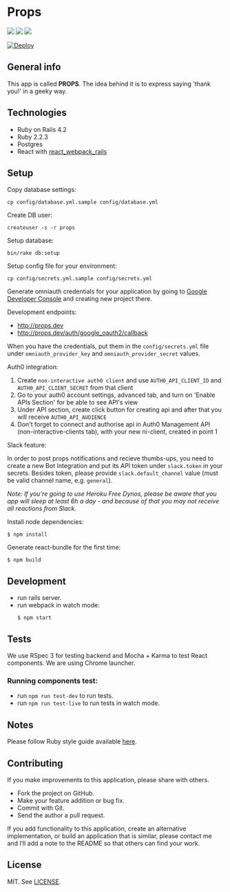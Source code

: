 # Props
[![](http://img.shields.io/codeclimate/github/netguru/props.svg?style=flat-square)](https://codeclimate.com/github/netguru/props)
[![](http://img.shields.io/codeclimate/coverage/github/netguru/props.svg?style=flat-square)](https://codeclimate.com/github/netguru/props)
[![](http://img.shields.io/gemnasium/netguru/props.svg?style=flat-square)](https://gemnasium.com/netguru/props)

[![Deploy](https://www.herokucdn.com/deploy/button.png)](https://heroku.com/deploy?template=https://github.com/netguru/props/tree/master)

## General info

This app is called **PROPS**. The idea behind it is to express saying 'thank you!'
in a geeky way.

## Technologies

* Ruby on Rails 4.2
* Ruby 2.2.3
* Postgres
* React with [react_webpack_rails](https://github.com/netguru/react_webpack_rails)

## Setup

Copy database settings:

```
cp config/database.yml.sample config/database.yml
```

Create DB user:

```
createuser -s -r props
```

Setup database:

```
bin/rake db:setup
```

Setup config file for your environment:

```
cp config/secrets.yml.sample config/secrets.yml
```

Generate omniauth credentials for your application by going to [Google Developer
Console](https://code.google.com/apis/console) and creating new project there.

Development endpoints:

- http://props.dev
- http://props.dev/auth/google_oauth2/callback

When you have the credentials, put them in the `config/secrets.yml` file
under `omniauth_provider_key` and `omniauth_provider_secret` values.

Auth0 integration:

1. Create `non-interactive auth0 client` and use `AUTH0_API_CLIENT_ID` and `AUTH0_API_CLIENT_SECRET` from that client
2. Go to your auth0 account settings, advanced tab, and turn on 'Enable APIs Section' for be able to see API's view
3. Under API section, create click button for creating api and after that you will receive `AUTH0_API_AUDIENCE` 
4. Don't forget to connect and authorise api in Auth0 Management API (non-interactive-clients tab), with your new ni-client, created in point 1

Slack feature:

In order to post props notifications and recieve thumbs-ups, you need to create a new Bot Integration and put its API token under `slack.token` in your secrets. Besides token, please provide `slack.default_channel` value (must be valid channel name, e.g. `general`).

_Note: If you're going to use Heroku Free Dynos, please be aware that you app will sleep at least 6h a day - and because of that you may not receive all reactions from Slack._

Install node dependencies:
```
$ npm install
```

Generate react-bundle for the first time:

```
$ npm build
```

## Development
* run rails server.
* run webpack in watch mode:
  ```
  $ npm start
  ```

## Tests

We use RSpec 3 for testing backend and Mocha + Karma to test React components.
We are using Chrome launcher.

### Running components test:

* run `npm run test-dev` to run tests.
* run `npm run test-live` to run tests in watch mode.

## Notes

Please follow Ruby style guide available [here](https://github.com/bbatsov/ruby-style-guide).

## Contributing

If you make improvements to this application, please share with others.

* Fork the project on GitHub.
* Make your feature addition or bug fix.
* Commit with Git.
* Send the author a pull request.

If you add functionality to this application, create an alternative
implementation, or build an application that is similar, please contact
me and I’ll add a note to the README so that others can find your work.

## License

MIT. See [LICENSE](LICENSE).
